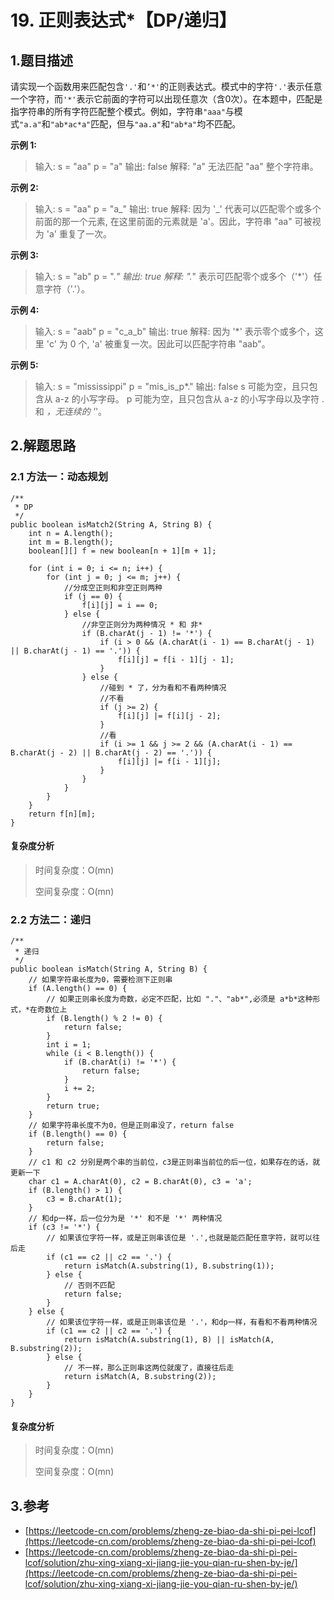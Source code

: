 # 19. 正则表达式\*【DP/递归】

## 1.题目描述

请实现一个函数用来匹配包含`'.'`和`’*'`的正则表达式。模式中的字符`'.'`表示任意一个字符，而`'*'`表示它前面的字符可以出现任意次（含0次）。在本题中，匹配是指字符串的所有字符匹配整个模式。例如，字符串`"aaa"`与模式`"a.a"`和`"ab*ac*a"`匹配，但与`"aa.a"`和`"ab*a"`均不匹配。

**示例 1:**

> 输入: s = "aa" p = "a" 输出: false 解释: "a" 无法匹配 "aa" 整个字符串。

**示例 2:**

> 输入: s = "aa" p = "a_" 输出: true 解释: 因为 '_' 代表可以匹配零个或多个前面的那一个元素, 在这里前面的元素就是 'a'。因此，字符串 "aa" 可被视为 'a' 重复了一次。

**示例 3:**

> 输入: s = "ab" p = "._" 输出: true 解释: "._" 表示可匹配零个或多个（'\*'）任意字符（'.'）。

**示例 4:**

> 输入: s = "aab" p = "c_a_b" 输出: true 解释: 因为 '\*' 表示零个或多个，这里 'c' 为 0 个, 'a' 被重复一次。因此可以匹配字符串 "aab"。

**示例 5:**

> 输入: s = "mississippi" p = "mis_is_p\*." 输出: false s 可能为空，且只包含从 a-z 的小写字母。 p 可能为空，且只包含从 a-z 的小写字母以及字符 . 和 _，无连续的 '_'。

## 2.解题思路

### 2.1 方法一：动态规划

```text
/**
 * DP
 */
public boolean isMatch2(String A, String B) {
    int n = A.length();
    int m = B.length();
    boolean[][] f = new boolean[n + 1][m + 1];

    for (int i = 0; i <= n; i++) {
        for (int j = 0; j <= m; j++) {
            //分成空正则和非空正则两种
            if (j == 0) {
                f[i][j] = i == 0;
            } else {
                //非空正则分为两种情况 * 和 非*
                if (B.charAt(j - 1) != '*') {
                    if (i > 0 && (A.charAt(i - 1) == B.charAt(j - 1) || B.charAt(j - 1) == '.')) {
                        f[i][j] = f[i - 1][j - 1];
                    }
                } else {
                    //碰到 * 了，分为看和不看两种情况
                    //不看
                    if (j >= 2) {
                        f[i][j] |= f[i][j - 2];
                    }
                    //看
                    if (i >= 1 && j >= 2 && (A.charAt(i - 1) == B.charAt(j - 2) || B.charAt(j - 2) == '.')) {
                        f[i][j] |= f[i - 1][j];
                    }
                }
            }
        }
    }
    return f[n][m];
}
```

#### 复杂度分析

> 时间复杂度：O\(mn\)
>
> 空间复杂度：O\(mn\)

### 2.2 方法二：递归

```text
/**
 * 递归
 */
public boolean isMatch(String A, String B) {
    // 如果字符串长度为0，需要检测下正则串
    if (A.length() == 0) {
        // 如果正则串长度为奇数，必定不匹配，比如 "."、"ab*",必须是 a*b*这种形式，*在奇数位上
        if (B.length() % 2 != 0) {
            return false;
        }
        int i = 1;
        while (i < B.length()) {
            if (B.charAt(i) != '*') {
                return false;
            }
            i += 2;
        }
        return true;
    }
    // 如果字符串长度不为0，但是正则串没了，return false
    if (B.length() == 0) {
        return false;
    }
    // c1 和 c2 分别是两个串的当前位，c3是正则串当前位的后一位，如果存在的话，就更新一下
    char c1 = A.charAt(0), c2 = B.charAt(0), c3 = 'a';
    if (B.length() > 1) {
        c3 = B.charAt(1);
    }
    // 和dp一样，后一位分为是 '*' 和不是 '*' 两种情况
    if (c3 != '*') {
        // 如果该位字符一样，或是正则串该位是 '.',也就是能匹配任意字符，就可以往后走
        if (c1 == c2 || c2 == '.') {
            return isMatch(A.substring(1), B.substring(1));
        } else {
            // 否则不匹配
            return false;
        }
    } else {
        // 如果该位字符一样，或是正则串该位是 '.'，和dp一样，有看和不看两种情况
        if (c1 == c2 || c2 == '.') {
            return isMatch(A.substring(1), B) || isMatch(A, B.substring(2));
        } else {
            // 不一样，那么正则串这两位就废了，直接往后走
            return isMatch(A, B.substring(2));
        }
    }
}

```

#### 复杂度分析

> 时间复杂度：O\(mn\)
>
> 空间复杂度：O\(mn\)

## 3.参考

* [https://leetcode-cn.com/problems/zheng-ze-biao-da-shi-pi-pei-lcof](https://leetcode-cn.com/problems/zheng-ze-biao-da-shi-pi-pei-lcof)
* [https://leetcode-cn.com/problems/zheng-ze-biao-da-shi-pi-pei-lcof/solution/zhu-xing-xiang-xi-jiang-jie-you-qian-ru-shen-by-je/](https://leetcode-cn.com/problems/zheng-ze-biao-da-shi-pi-pei-lcof/solution/zhu-xing-xiang-xi-jiang-jie-you-qian-ru-shen-by-je/)

